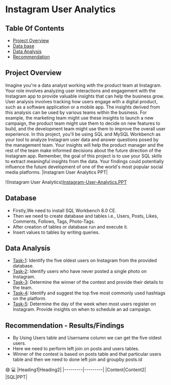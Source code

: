 # Instagram User Analytics

## Table Of Contents
- [Project Overview](Project-Overview)
- [Data base](Data-Base)
- [Data Analysis](Data-Analysis)
- [Recommendation](Recommendation)

## Project Overview
Imagine you're a data analyst working with the product team at Instagram. 
Your role involves analyzing user interactions and engagement with the Instagram app to provide valuable insights that can help the business grow.
User analysis involves tracking how users engage with a digital product, such as a software application or a mobile app. The insights derived from this analysis can be used by various teams within the business. For example, the marketing team might use these insights to launch a new campaign, the product team might use them to decide on new features to build, and the development team might use them to improve the overall user experience.
In this project, you'll be using SQL and MySQL Workbench as your tool to analyze Instagram user data and answer questions posed by the management team. Your insights will help the product manager and the rest of the team make informed decisions about the future direction of the Instagram app.
Remember, the goal of this project is to use your SQL skills to extract meaningful insights from the data. Your findings could potentially influence the future development of one of the world's most popular social media platforms.
|Instagram User Analytics PPT|

!(Instagram User Analytics)[Instagram-User-Analytics.PPT](https://github.com/MadisettySurekha/Instagram-User-Analytics/new/main?filename=README.md)

## Database
- Firstly,We need to install SQL Workbench 8.0 CE.
- Then we need to create database and tables i.e., Users, Posts, Likes, Comments, Follows, Tags, Photo-Tags.
- After creation of tables or database run and execute it.
- Insert values to tables by writing queries.

## Data Analysis
- [Task-1](Task-1): Identify the five oldest users on Instagram from the provided database.
- [Task-2](Task-2): Identify users who have never posted a single photo on Instagram.
- [Task-3](Task-3): Determine the winner of the contest and provide their details to the team.
- [Task-4](Task-4): Identify and suggest the top five most commonly used hashtags on the platform.
- [Task-5](Task-5): Determine the day of the week when most users register on Instagram. Provide insights on when to schedule an ad campaign.

## Recommendation - Results/Findings
- By Using Users table and Username column we can get the five oldest users.
- Here we need to perform left join on posts and users tables.
- Winner of the contest is based on posts table and that particular users table and then we need to done left join and groupby posts.id
  
😄
💻
|Heading1|Heading2|
|---------|---------|
|Content|Content2|
|SQL|PPT| 
